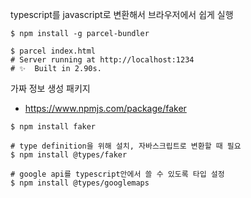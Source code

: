 typescript를 javascript로 변환해서 브라우저에서 쉽게 실행

```
$ npm install -g parcel-bundler

$ parcel index.html
# Server running at http://localhost:1234
# ✨  Built in 2.90s.
```

가짜 정보 생성 패키지

- https://www.npmjs.com/package/faker

```
$ npm install faker

# type definition을 위해 설치, 자바스크립트로 변환할 때 필요
$ npm install @types/faker

# google api를 typescript안에서 쓸 수 있도록 타입 설정
$ npm install @types/googlemaps
```
